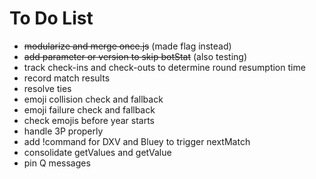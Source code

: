 # To Do List
- ~~modularize and merge once.js~~ (made flag instead)
- ~~add parameter or version to skip botStat~~ (also testing)
- track check-ins and check-outs to determine round resumption time
- record match results
- resolve ties
- emoji collision check and fallback
- emoji failure check and fallback
- check emojis before year starts
- handle 3P properly
- add !command for DXV and Bluey to trigger nextMatch
- consolidate getValues and getValue
- pin Q messages